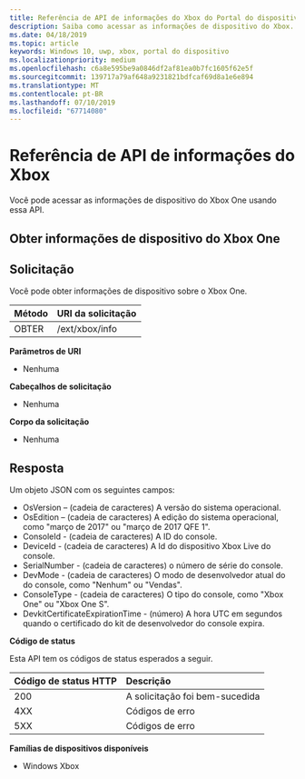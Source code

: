 ```yaml
---
title: Referência de API de informações do Xbox do Portal do dispositivo
description: Saiba como acessar as informações de dispositivo do Xbox.
ms.date: 04/18/2019
ms.topic: article
keywords: Windows 10, uwp, xbox, portal do dispositivo
ms.localizationpriority: medium
ms.openlocfilehash: c6a8e595be9a0846df2af81ea0b7fc1605f62e5f
ms.sourcegitcommit: 139717a79af648a9231821bdfcaf69d8a1e6e894
ms.translationtype: MT
ms.contentlocale: pt-BR
ms.lasthandoff: 07/10/2019
ms.locfileid: "67714080"
---
```

# <a name="xbox-info-api-reference"></a>Referência de API de informações do Xbox   
Você pode acessar as informações de dispositivo do Xbox One usando essa API.

## <a name="get-xbox-one-device-information"></a>Obter informações de dispositivo do Xbox One

## <a name="request"></a>Solicitação

Você pode obter informações de dispositivo sobre o Xbox One.

Método      | URI da solicitação
:------     | :-----
OBTER | /ext/xbox/info

**Parâmetros de URI**

- Nenhuma

**Cabeçalhos de solicitação**

- Nenhuma

**Corpo da solicitação**

- Nenhuma

## <a name="response"></a>Resposta
Um objeto JSON com os seguintes campos:

* OsVersion – (cadeia de caracteres) A versão do sistema operacional.
* OsEdition – (cadeia de caracteres) A edição do sistema operacional, como "março de 2017" ou "março de 2017 QFE 1".
* ConsoleId - (cadeia de caracteres) A ID do console.
* DeviceId - (cadeia de caracteres) A Id do dispositivo Xbox Live do console.
* SerialNumber - (cadeia de caracteres) o número de série do console.
* DevMode - (cadeia de caracteres) O modo de desenvolvedor atual do do console, como "Nenhum" ou "Vendas".
* ConsoleType - (cadeia de caracteres) O tipo do console, como "Xbox One" ou "Xbox One S".
* DevkitCertificateExpirationTime - (número) A hora UTC em segundos quando o certificado do kit de desenvolvedor do console expira.

**Código de status**

Esta API tem os códigos de status esperados a seguir.

Código de status HTTP      | Descrição
:------     | :-----
200 | A solicitação foi bem-sucedida
4XX | Códigos de erro
5XX | Códigos de erro

**Famílias de dispositivos disponíveis**

* Windows Xbox

